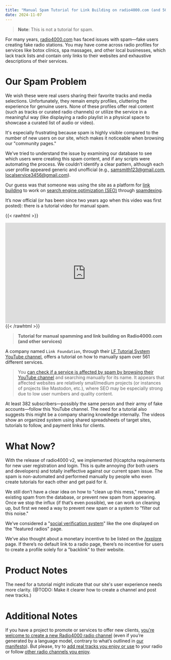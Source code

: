 ```yaml
---
title: "Manual Spam Tutorial for Link Building on radio4000.com (and 500+ Other Services)"
date: 2024-11-07
---
```


> **Note**: This is not a tutorial for spam.

For many years, [radio4000.com](https://radio4000.com) has faced
issues with spam—fake users creating fake radio stations. You may have
come across radio profiles for services like botox clinics, spa
massages, and other local businesses, which lack track lists and
contain only links to their websites and exhaustive descriptions of
their services.

# Our Spam Problem
We wish these were real users sharing their favorite tracks and media
selections. Unfortunately, they remain empty profiles, cluttering the
experience for genuine users. None of these profiles offer real
content (such as tracks or curated radio channels) or utilize the
service in a meaningful way (like displaying a radio playlist in a
physical space to showcase a curated list of audio or video).

It's especially frustrating because spam is highly visible compared to
the number of new users on our site, which makes it noticeable when
browsing our "community pages."

We’ve tried to understand the issue by examining our database to see
which users were creating this spam content, and if any scripts were
automating the process. We couldn’t identify a clear pattern, although
each user profile appeared generic and unofficial (e.g.,
samsmith123@gmail.com, localservice3456@gmail.com).

Our guess was that someone was using the site as a platform for [link
building](https://en.wikipedia.org/wiki/Link_building) to work on
[search engine optimization
(SEO)](https://en.wikipedia.org/wiki/Search_engine_optimization)
through [spamdexing](https://en.wikipedia.org/wiki/Spamdexing).

It’s now official (or has been since two years ago when this video was
first posted): there is a tutorial video for manual spam.

{{< rawhtml >}}
<iframe width="100%" height="315"
src="https://www.youtube.com/embed/LuS6OyJIyiM?si=5dmb4sSpQJVW0YXC"
title="YouTube video player" frameborder="0" allow="accelerometer;
autoplay; clipboard-write; encrypted-media; gyroscope;
picture-in-picture; web-share"
referrerpolicy="strict-origin-when-cross-origin"
allowfullscreen></iframe>
{{< /rawhtml >}}

> **Tutorial for manual spamming and link building on Radio4000.com
> (and other services)**

A company named `Link Foundation`, through their [LF Tutorial System
YouTube channel](https://www.youtube.com/@lftutorialsystem3657),
offers a tutorial on how to manually spam over 561 different services.

> You [can check if a service is affected by spam by browsing their
> YouTube
> channel](https://www.youtube.com/@lftutorialsystem3657/videos) and
> searching manually for its name. It appears that affected websites
> are relatively small/medium projects (or instances of projects like
> Mastodon, etc.), where SEO may be especially strong due to low user
> numbers and quality content.

At least 382 subscribers—possibly the same person and their army of
fake accounts—follow this YouTube channel. The need for a tutorial
also suggests this might be a company sharing knowledge
internally. The videos show an organized system using shared
spreadsheets of target sites, tutorials to follow, and payment links
for clients.

# What Now?
With the release of radio4000 v2, we implemented (h)captcha
requirements for new user registration and login. This is quite
annoying (for both users and developers) and totally ineffective
against our current spam issue. The spam is non-automated and
performed manually by people who even create tutorials for each other
and get paid for it.

We still don’t have a clear idea on how to "clean up this mess,"
remove all existing spam from the database, or prevent new spam from
appearing. Once we stop the influx (if that’s even possible), we can
work on cleaning up, but first we need a way to prevent new spam or a
system to "filter out this noise."

We’ve considered a "[social verification
system](https://lobste.rs/about#invitations)" like the one displayed
on the "featured radios" page.

We’ve also thought about a monetary incentive to be listed on the
[/explore](https://radio4000.com/explore) page. If there’s no default
link to a radio page, there’s no incentive for users to create a
profile solely for a "backlink" to their website.

# Product Notes
The need for a tutorial might indicate that our site's user experience
needs more clarity. (@TODO: Make it clearer how to create a channel
and post new tracks.)

# Additional Notes
If you have a project to promote or services to offer new clients,
[you're welcome to create a new Radio4000 radio
channel](https://radio4000.com/new) (even if you’re generated by a
language model, contrary to what’s outlined in [our
manifesto](https://github.com/radio4000/publications/blob/main/radio4000-manifest.md)). But
please, try to [add real tracks you enjoy or
use](https://radio4000.com/add) to your radio or follow [other radio
channels you
enjoy](https://radio4000.com/explore?search=jazz&orderBy=updated_at&limit=100&order=desc&page=1).
